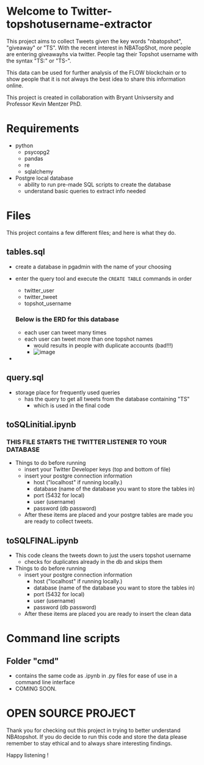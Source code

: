 # Welcome to Twitter-topshotusername-extractor

This project aims to collect Tweets given the key words "nbatopshot", "giveaway" or "TS". With the recent interest in NBATopShot, more people are entering giveawayhs via twitter. People tag their Topshot username with the syntax "TS:" or "TS-".

This data can be used for further analysis of the FLOW blockchain or to show people that it is not always the best idea to share this information online.

This project is created in collaboration with Bryant Univsersity and Professor Kevin Mentzer PhD.


# Requirements

- python
	- psycopg2
	- pandas
	- re
	- sqlalchemy
- Postgre local database
	- ability to run pre-made SQL scripts to create the database
	- understand basic queries to extract info needed

# Files

This project contains a few different files; and here is what they do.

## tables.sql
- create a database in pgadmin with the name of your choosing
- enter the query tool and execute the `CREATE TABLE` commands in order
	- twitter_user
	- twitter_tweet
	- topshot_username
	### Below is the ERD for this database
	 - each user can tweet many times
	 - each user can tweet more than one topshot names
		 - would results in people with duplicate accounts (bad!!!)
		 - ![image](\assets\SnipImage.png)

- 

## query.sql

- storage place for frequently used queries
	- has the query to get all tweets from the database containing "TS"
		- which is used in the final code

## toSQLinitial.ipynb

### THIS FILE STARTS THE TWITTER LISTENER TO YOUR DATABASE
- Things to do before running
	- insert your Twitter Developer keys (top and bottom of file)
	- insert your postgre connection information
		- host ("localhost" if running locally.)
		- database (name of the database you want to store the tables in)
		- port (5432 for local)
		- user (username)
		- password (db password)
	- After these items are placed and your postgre tables are made you are ready to collect tweets.

## toSQLFINAL.ipynb
- This code cleans the tweets down to just the users topshot username
	- checks for duplicates already in the db and skips them
- Things to do before running
	-  insert your postgre connection information
		- host ("localhost" if running locally.)
		- database (name of the database you want to store the tables in)
		- port (5432 for local)
		- user (username)
		- password (db password)
	- After these items are placed you are ready to insert the clean data


# Command line scripts

## Folder "cmd"
- contains the same code as .ipynb in .py files for ease of use in a command line interface
- COMING SOON.



# OPEN SOURCE PROJECT

Thank you for checking out this project in trying to better understand NBAtopshot. If you do decide to run this code and store the data please remember to stay ethical and to always share interesting findings.

Happy listening !
